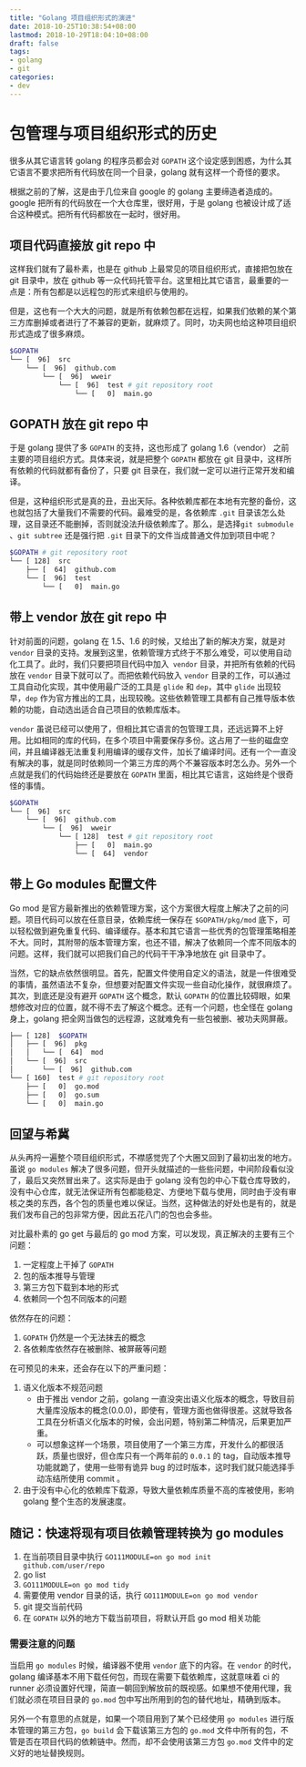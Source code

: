 ```yaml
---
title: "Golang 项目组织形式的演进"
date: 2018-10-25T10:38:54+08:00
lastmod: 2018-10-29T18:04:10+08:00
draft: false
tags:
- golang
- git
categories:
- dev
---
```


# 包管理与项目组织形式的历史

很多从其它语言转 golang 的程序员都会对 `GOPATH` 这个设定感到困惑，为什么其它语言不要求把所有代码放在同一个目录，golang 就有这样一个奇怪的要求。

根据之前的了解，这是由于几位来自 google 的 golang 主要缔造者造成的。google 把所有的代码放在一个大仓库里，很好用，于是 golang 也被设计成了适合这种模式。把所有代码都放在一起时，很好用。

## 项目代码直接放 git repo 中

这样我们就有了最朴素，也是在 github 上最常见的项目组织形式，直接把包放在 git 目录中，放在 github 等一众代码托管平台。这里相比其它语言，最重要的一点是：所有包都是以远程包的形式来组织与使用的。

但是，这也有一个大大的问题，就是所有依赖包都在远程，如果我们依赖的某个第三方库删掉或者进行了不兼容的更新，就麻烦了。同时，功夫网也给这种项目组织形式造成了很多麻烦。

```bash
$GOPATH
└── [  96]  src
    └── [  96]  github.com
        └── [  96]  wweir
            └── [  96]  test # git repository root
                └── [   0]  main.go
```



## GOPATH 放在 git repo 中

于是 golang 提供了多 `GOPATH` 的支持，这也形成了 golang 1.6（vendor） 之前主要的项目组织方式。具体来说，就是把整个 `GOPATH` 都放在 git 目录中，这样所有依赖的代码就都有备份了，只要 git 目录在，我们就一定可以进行正常开发和编译。

但是，这种组织形式是真的丑，丑出天际。各种依赖库都在本地有完整的备份，这也就包括了大量我们不需要的代码。最难受的是，各依赖库 `.git` 目录该怎么处理，这目录还不能删掉，否则就没法升级依赖库了。那么，是选择`git submodule` 、`git subtree` 还是强行把 `.git` 目录下的文件当成普通文件加到项目中呢？

```bash
$GOPATH # git repository root
└── [ 128]  src
    ├── [  64]  github.com
    └── [  96]  test
        └── [   0]  main.go
```



## 带上 vendor 放在 git repo 中

针对前面的问题，golang 在 1.5、1.6 的时候，又给出了新的解决方案，就是对 `vendor` 目录的支持。发展到这里，依赖管理方式终于不那么难受，可以使用自动化工具了。此时，我们只要把项目代码中加入` vendor` 目录，并把所有依赖的代码放在 `vendor` 目录下就可以了。而把依赖代码放入 `vendor` 目录的工作，可以通过工具自动化实现，其中使用最广泛的工具是 `glide` 和 `dep`，其中 `glide` 出现较早，`dep` 作为官方推出的工具，出现较晚。这些依赖管理工具都有自己推导版本依赖的功能，自动选出适合自己项目的依赖库版本。

`vendor` 虽说已经可以使用了，但相比其它语言的包管理工具，还远远算不上好用。比如相同的库的代码，在多个项目中需要保存多份。这占用了一些的磁盘空间，并且编译器无法重复利用编译的缓存文件，加长了编译时间。还有一个一直没有解决的事，就是同时依赖同一个第三方库的两个不兼容版本时怎么办。另外一个点就是我们的代码始终还是要放在 `GOPATH` 里面，相比其它语言，这始终是个很奇怪的事情。

```bash
$GOPATH
└── [  96]  src
    └── [  96]  github.com
        └── [  96]  wweir
            └── [ 128]  test # git repository root
                ├── [   0]  main.go
                └── [  64]  vendor
```



## 带上 Go modules 配置文件

Go mod 是官方最新推出的依赖管理方案，这个方案很大程度上解决了之前的问题。项目代码可以放在任意目录，依赖库统一保存在 `$GOPATH/pkg/mod` 底下，可以轻松做到避免重复代码、编译缓存。基本和其它语言一些优秀的包管理策略相差不大。同时，其附带的版本管理方案，也还不错，解决了依赖同一个库不同版本的问题。这样，我们就可以把我们自己的代码干干净净地放在 git 目录中了。

当然，它的缺点依然很明显。首先，配置文件使用自定义的语法，就是一件很难受的事情，虽然语法不复杂，但想要对配置文件实现一些自动化操作，就很麻烦了。其次，到底还是没有避开 `GOPATH` 这个概念，默认 `GOPATH` 的位置比较碍眼，如果想修改对应的位置，就不得不去了解这个概念。还有一个问题，也全怪在 golang 身上，golang 把全网当做包的远程源，这就难免有一些包被删、被功夫网屏蔽。

```bash
├── [ 128]  $GOPATH
│   ├── [  96]  pkg
│   │   └── [  64]  mod
│   └── [  96]  src
│       └── [  96]  github.com
└── [ 160]  test # git repository root
    ├── [   0]  go.mod
    ├── [   0]  go.sum
    └── [   0]  main.go
```



## 回望与希冀

从头再捋一遍整个项目组织形式，不襟感觉兜了个大圈又回到了最初出发的地方。虽说 `go modules` 解决了很多问题，但开头就描述的一些些问题，中间阶段看似没了，最后又突然冒出来了。这实际是由于 golang 没有包的中心下载仓库导致的，没有中心仓库，就无法保证所有包都能稳定、方便地下载与使用，同时由于没有审核之类的东西，各个包的质量也难以保证。当然，这种做法的好处也是有的，就是我们发布自己的包非常方便，因此五花八门的包也会多些。

对比最朴素的 go get 与最后的 go mod 方案，可以发现，真正解决的主要有三个问题：

1. 一定程度上干掉了 `GOPATH`
2. 包的版本推导与管理
3. 第三方包下载到本地的形式
4. 依赖同一个包不同版本的问题

依然存在的问题：

1. `GOPATH` 仍然是一个无法抹去的概念
2. 各依赖库依然存在被删除、被屏蔽等问题

在可预见的未来，还会存在以下的严重问题：

1. 语义化版本不规范问题
   - 由于推出 vendor 之前，golang 一直没突出语义化版本的概念，导致目前大量库没版本的概念(0.0.0)，即使有，管理方面也做得很差。这就导致各工具在分析语义化版本的时候，会出问题，特别第二种情况，后果更加严重。
   - 可以想象这样一个场景，项目使用了一个第三方库，开发什么的都很活跃，质量也很好，但仓库只有一个两年前的 `0.0.1` 的 tag，自动版本推导功能就跪了，使用一些带有诡异 bug 的过时版本，这时我们就只能选择手动冻结所使用 commit 。
2. 由于没有中心化的依赖库下载源，导致大量依赖库质量不高的库被使用，影响 golang 整个生态的发展速度。

## 随记：快速将现有项目依赖管理转换为 go modules

1. 在当前项目目录中执行 `GO111MODULE=on go mod init github.com/user/repo`
2. go list
3. `GO111MODULE=on go mod tidy`
4. 需要使用 vendor 目录的话，执行 `GO111MODULE=on go mod vendor`
5. git 提交当前代码
6. 在 `GOPATH` 以外的地方下载当前项目，将默认开启 go mod 相关功能

### 需要注意的问题

当启用 `go modules` 时候，编译器不使用 `vendor` 底下的内容。在 `vendor` 的时代，golang 编译基本不用下载任何包，而现在需要下载依赖库，这就意味着 ci 的 runner 必须设置好代理，简直一朝回到解放前的既视感。如果想不使用代理，我们就必须在项目目录的 `go.mod` 包中写出所用到的包的替代地址，精确到版本。

另外一个有意思的点就是，如果一个项目用到了某个已经使用 `go modules` 进行版本管理的第三方包，`go build` 会下载该第三方包的 `go.mod` 文件中所有的包，不管是否在项目代码的依赖链中。然而，却不会使用该第三方包 `go.mod` 文件中的定义好的地址替换规则。